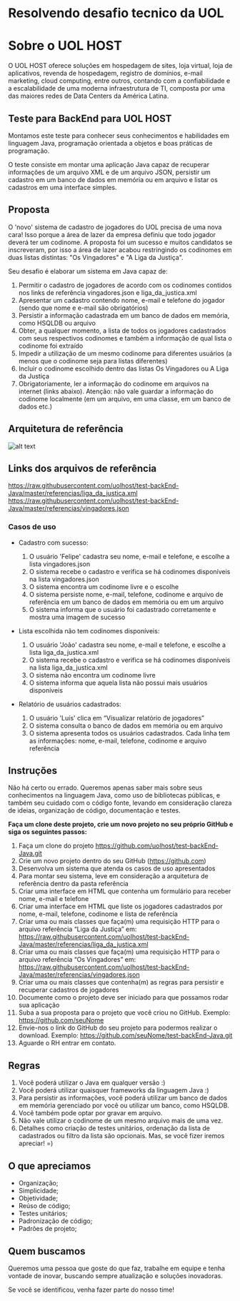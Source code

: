 # Resolvendo desafio tecnico da UOL

Sobre o UOL HOST
===============
O UOL HOST oferece soluções em hospedagem de sites, loja virtual, loja de aplicativos, revenda de hospedagem, registro de domí­nios, e-mail marketing, cloud computing, entre outros, contando com a confiabilidade e a escalabilidade de uma moderna infraestrutura de TI, composta por uma das maiores redes de Data Centers da América Latina.

## Teste para BackEnd para UOL HOST
Montamos este teste para conhecer seus conhecimentos e habilidades em linguagem Java, programação orientada a objetos e boas práticas de programação.

O teste consiste em montar uma aplicação Java capaz de recuperar informações de um arquivo XML e de um arquivo JSON, persistir um cadastro em um banco de dados em memória ou em arquivo e listar os cadastros em uma interface simples.

## Proposta 

O 'novo' sistema de cadastro de jogadores do UOL precisa de uma nova cara! Isso porque a área de lazer da empresa definiu que todo jogador deverá ter um codinome. A proposta foi um sucesso e muitos candidatos se inscreveram, por isso a área de lazer acabou restringindo os codinomes em duas listas distintas: "Os Vingadores" e "A Liga da Justiça".

Seu desafio é elaborar um sistema em Java capaz de:

1. Permitir o cadastro de jogadores de acordo com os codinomes contidos nos links de referência vingadores.json e liga_da_justica.xml
2. Apresentar um cadastro contendo nome, e-mail e telefone do jogador (sendo que nome e e-mail são obrigatórios)
3. Persistir a informação cadastrada em um banco de dados em memória, como HSQLDB ou arquivo
4. Obter, a qualquer momento, a lista de todos os jogadores cadastrados com seus respectivos codinomes e também a informação de qual lista o codinome foi extraído
5. Impedir a utilização de um mesmo codinome para diferentes usuários (a menos que o codinome seja para listas diferentes)
6. Incluir o codinome escolhido dentro das listas Os Vingadores ou A Liga da Justiça
7. Obrigatoriamente, ler a informação do codinome em arquivos na internet (links abaixo). Atenção: não vale guardar a informação do codinome localmente (em um arquivo, em uma classe, em um banco de dados etc.)

## Arquitetura de referência

![alt text](https://raw.githubusercontent.com/uolhost/test-backEnd-Java/master/referencias/arquitetura.png)

## Links dos arquivos de referência
https://raw.githubusercontent.com/uolhost/test-backEnd-Java/master/referencias/liga_da_justica.xml
https://raw.githubusercontent.com/uolhost/test-backEnd-Java/master/referencias/vingadores.json

### Casos de uso

+ Cadastro com sucesso:
	1. O usuário 'Felipe' cadastra seu nome, e-mail e telefone, e escolhe a lista vingadores.json
	2. O sistema recebe o cadastro e verifica se há codinomes disponíveis na lista vingadores.json
	3. O sistema encontra um codinome livre e o escolhe
	4. O sistema persiste nome, e-mail, telefone, codinome e arquivo de referência em um banco de dados em memória ou em um arquivo
	5. O sistema informa que o usuário foi cadastrado corretamente e mostra uma imagem de sucesso
	
+ Lista escolhida não tem codinomes disponíveis:
	1. O usuário 'João' cadastra seu nome, e-mail e telefone, e escolhe a lista liga_da_justica.xml
	2. O sistema recebe o cadastro e verifica se há codinomes disponíveis na lista liga_da_justica.xml
	3. O sistema não encontra um codinome livre
	4. O sistema informa que aquela lista não possui mais usuários disponíveis

+ Relatório de usuários cadastrados:
	1. O usuário 'Luís' clica em “Visualizar relatório de jogadores”
	2. O sistema consulta o banco de dados em memória ou em arquivo
	3. O sistema apresenta todos os usuários cadastrados. Cada linha tem as informações: nome, e-mail, telefone, codinome e arquivo referência
	
## Instruções

Não há certo ou errado. Queremos apenas saber mais sobre seus conhecimentos na linguagem Java, como uso de bibliotecas públicas, e também seu cuidado com o código fonte, levando em consideração clareza de ideias, organização de código, documentação e testes.

**Faça um clone deste projeto, crie um novo projeto no seu próprio GitHub e siga os seguintes passos:**

1. Faça um clone do projeto https://github.com/uolhost/test-backEnd-Java.git
2. Crie um novo projeto dentro do seu GitHub (https://github.com)
3. Desenvolva um sistema que atenda os casos de uso apresentados
4. Para montar seu sistema, leve em consideração a arquitetura de referência dentro da pasta referência
5. Criar uma interface em HTML que contenha um formulário para receber nome, e-mail e telefone
6. Criar uma interface em HTML que liste os jogadores cadastrados por nome, e-mail, telefone, codinome e lista de referência
7. Criar uma ou mais classes que faça(m) uma requisição HTTP para o arquivo referência “Liga da Justiça” em: https://raw.githubusercontent.com/uolhost/test-backEnd-Java/master/referencias/liga_da_justica.xml
8. Criar uma ou mais classes que faça(m) uma requisição HTTP para o arquivo referência “Os Vingadores” em: https://raw.githubusercontent.com/uolhost/test-backEnd-Java/master/referencias/vingadores.json
9. Criar uma ou mais classes que contenha(m) as regras para persistir e recuperar cadastros de jogadores
10. Documente como o projeto deve ser iniciado para que possamos rodar sua aplicação
11. Suba a sua proposta para o projeto que você criou no GitHub. Exemplo: https://github.com/seuNome
12. Envie-nos o link do GitHub do seu projeto para podermos realizar o download. Exemplo: https://github.com/seuNome/test-backEnd-Java.git
13. Aguarde o RH entrar em contato.

## Regras
1. Você poderá utilizar o Java em qualquer versão :)
2. Você poderá utilizar quaisquer frameworks da linguagem Java :)
3. Para persistir as informações, você poderá utilizar um banco de dados em memória gerenciado por você ou utilizar um banco, como HSQLDB.
4. Você também pode optar por gravar em arquivo.
5. Não vale utilizar o codinome de um mesmo arquivo mais de uma vez.
6. Detalhes como criação de testes unitários, ordenação da lista de cadastrados ou filtro da lista são opcionais. Mas, se você fizer iremos apreciar! =)

## O que apreciamos
* Organização;
* Simplicidade;
* Objetividade;
* Reúso de código;
* Testes unitários;
* Padronização de código;
* Padrões de projeto;

  
## Quem buscamos
Queremos uma pessoa que goste do que faz, trabalhe em equipe e tenha vontade de inovar, buscando sempre atualização e soluções inovadoras.

Se você se identificou, venha fazer parte do nosso time!
